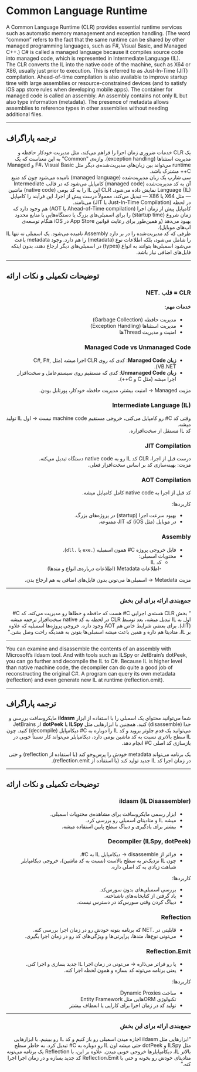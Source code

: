 # Common Language Runtime

<div dir="ltr">

A Common Language Runtime (CLR) provides essential runtime services such as automatic memory management and exception handling. (The word “common” refers to the fact that the same runtime can be shared by other managed programming languages, such as F#, Visual Basic, and Managed C++.) C# is called a managed language because it compiles source code into managed code, which is represented in Intermediate Language (IL). The CLR converts the IL into the native code of the machine, such as X64 or X86, usually just prior to execution. This is referred to as Just-In-Time (JIT) compilation. Ahead-of-time compilation is also available to improve startup time with large assemblies or resource-constrained devices (and to satisfy iOS app store rules when developing mobile apps). The container for managed code is called an assembly. An assembly contains not only IL but also type information (metadata). The presence of metadata allows assemblies to reference types in other assemblies without needing additional files.

</div>

---

## ترجمه پاراگراف
<div dir="rtl">

یک CLR خدمات ضروری زمان اجرا را فراهم می‌کند، مثل مدیریت خودکار حافظه و مدیریت استثناها (exception handling). واژه‌ی "Common" به این معناست که یک runtime می‌تواند بین زبان‌های مدیریت‌شده‌ی دیگر مثل F#، Visual Basic و Managed C++ مشترک باشد.  
سی شارپ یک زبان مدیریت‌شده (managed language) نامیده می‌شود چون کد منبع آن به کد مدیریت‌شده (managed code) کامپایل می‌شود که در قالب Intermediate Language (IL) نمایش داده می‌شود. CLR این IL را به کد بومی (native code) ماشین — مثل X64 یا X86 — تبدیل می‌کند، معمولاً درست پیش از اجرا. این فرآیند را کامپایل در لحظه (Just-In-Time Compilation یا JIT) می‌نامند.  
کامپایل پیش از زمان اجرا (Ahead-of-Time compilation یا AOT) هم وجود دارد که زمان شروع (startup time) را برای اسمبلی‌های بزرگ یا دستگاه‌هایی با منابع محدود بهبود می‌دهد (و همین‌طور برای رعایت قوانین App Store در iOS هنگام توسعه‌ی اپ‌های موبایل).  
ظرفی که کد مدیریت‌شده را در بر دارد Assembly نامیده می‌شود. یک اسمبلی نه تنها IL را شامل می‌شود، بلکه اطلاعات نوع (metadata) را هم دارد. وجود metadata باعث می‌شود اسمبلی‌ها بتوانند به انواع (types) در اسمبلی‌های دیگر ارجاع دهند، بدون اینکه فایل‌های اضافی نیاز باشد.

</div>

---

## توضیحات تکمیلی و نکات ارائه
<div dir="rtl">

### CLR = قلب .NET

#### خدمات مهم:
- مدیریت حافظه (Garbage Collection)  
- مدیریت استثناها (Exception Handling)  
- امنیت و مدیریت Threadها  

### Managed Code vs Unmanaged Code
- **زبان Managed Code**: کدی که روی CLR اجرا میشه (مثل C#, F#, VB.NET).  
- **زبان Unmanaged Code**: کدی که مستقیم روی سیستم‌عامل و سخت‌افزار اجرا میشه (مثل C و C++).  

مزیت Managed → امنیت بیشتر، مدیریت حافظه خودکار، پورتابل بودن.  

### Intermediate Language (IL)
وقتی کد C# رو کامپایل می‌کنی، خروجی مستقیم machine code نیست → اول IL تولید میشه.  
کد IL مستقل از سخت‌افزاره.  

### JIT Compilation
درست قبل از اجرا، CLR کد IL رو به native code دستگاه تبدیل می‌کنه.  
مزیت: بهینه‌سازی کد بر اساس سخت‌افزار فعلی.  

### AOT Compilation
کد قبل از اجرا به native code کامل کامپایل میشه.  

کاربردها:  
- بهبود سرعت اجرا (startup) در پروژه‌های بزرگ.  
- در موبایل (مثل iOS) که JIT ممنوعه.  

### Assembly
- فایل خروجی پروژه C# همون اسمبلیه (`.exe` یا `.dll`).  
- محتویات اسمبلی:  
  - کد IL  
  -اطلاعات Metadata (اطلاعات درباره‌ی انواع و متدها)  

مزیت Metadata → اسمبلی‌ها می‌تونن بدون فایل‌های اضافی به هم ارجاع بدن.  

---

### جمع‌بندی ارائه برای این بخش
“ بخش CLR هسته‌ی اجرایی C# هست که حافظه و خطاها رو مدیریت می‌کنه. کد C# اول به IL تبدیل میشه، بعد توسط CLR در لحظه به کد native سخت‌افزار ترجمه میشه (JIT). برای بعضی شرایط خاص هم AOT وجود داره. خروجی پروژه‌ها اسمبلیه که علاوه بر IL، متادیتا هم داره و همین باعث میشه اسمبلی‌ها بتونن به همدیگه راحت وصل بشن.”

</div>

---

<div dir="ltr">

You can examine and disassemble the contents of an assembly with Microsoft’s ildasm tool. And with tools such as ILSpy or JetBrain’s dotPeek, you can go further and decompile the IL to C#. Because IL is higher level than native machine code, the decompiler can do quite a good job of reconstructing the original C#. A program can query its own metadata (reflection) and even generate new IL at runtime (reflection.emit).

</div>

---

## ترجمه پاراگراف
<div dir="rtl">

شما می‌توانید محتوای یک اسمبلی را با استفاده از ابزار **ildasm** مایکروسافت بررسی و جدا (disassemble) کنید. همچنین با ابزارهایی مثل **ILSpy** یا **dotPeek** از JetBrains می‌توانید یک قدم جلوتر بروید و کد IL را دوباره به C# دیکامپایل (decompile) کنید. چون IL سطح بالاتری نسبت به کد ماشین بومی دارد، دیکامپایلر می‌تواند کار نسبتاً خوبی در بازسازی کد اصلی C# انجام دهد.  

یک برنامه می‌تواند metadata خودش را پرس‌وجو کند (با استفاده از reflection) و حتی در زمان اجرا کد IL جدید تولید کند (با استفاده از reflection.emit).

</div>

---

## توضیحات تکمیلی و نکات ارائه
<div dir="rtl">

### ildasm (IL Disassembler)
- ابزار رسمی مایکروسافت برای مشاهده‌ی محتویات اسمبلی.  
- میشه IL و متادیتای اسمبلی رو بررسی کرد.  
- بیشتر برای یادگیری و دیباگ سطح پایین استفاده میشه.  

### Decompiler (ILSpy, dotPeek)
- فراتر از disassemble → دیکامپایل IL به C#.  
- چون IL نزدیک‌تر به سطح بالاست (نسبت به کد ماشین)، خروجی دیکامپایلر شباهت زیادی به کد اصلی داره.  

کاربردها:  
- بررسی اسمبلی‌های بدون سورس‌کد.  
- یاد گرفتن از کتابخانه‌های ناشناخته.  
- دیباگ کردن وقتی سورس‌کد در دسترس نیست.  

### Reflection
- قابلیتی در .NET که برنامه بتونه خودش رو در زمان اجرا بررسی کنه.  
- می‌تونی نوع‌ها، متدها، پراپرتی‌ها و ویژگی‌های کد رو در زمان اجرا بگیری.  

### Reflection.Emit
- پا رو فراتر می‌ذاره → می‌تونی در زمان اجرا IL جدید بسازی و اجرا کنی.  
- یعنی برنامه می‌تونه کد بسازه و همون لحظه اجرا کنه.  

کاربردها:  
- ساخت Dynamic Proxies  
تکنولوژی ORMهایی مثل Entity Framework  
- تولید کد در زمان اجرا برای کارایی یا انعطاف بیشتر  

---

### جمع‌بندی ارائه برای این بخش
“ابزارهایی مثل ildasm اجازه میدن اسمبلی رو باز کنیم و کد IL رو ببینیم. با ابزارهایی مثل ILSpy و dotPeek حتی میشه اون IL رو دوباره به C# تبدیل کرد. به خاطر سطح بالاتر IL، دیکامپایلرها خروجی خوبی میدن. علاوه بر این، با Reflection یک برنامه می‌تونه متادیتای خودش رو بخونه و حتی با Reflection.Emit کد جدید بسازه و در زمان اجرا اجرا کنه.”

</div>
